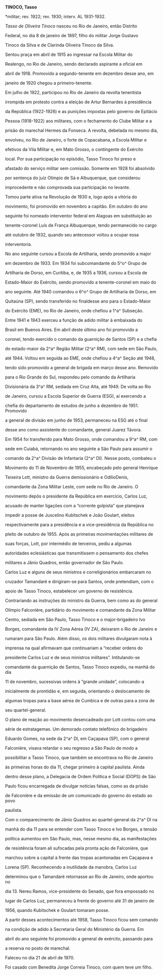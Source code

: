 **TINOCO, Tasso**



\*militar; rev. 1922; rev. 1930; interv. AL 1931-1932.



*Tasso de Oliveira Tinoco* nasceu no Rio de Janeiro, então Distrito

Federal, no dia 8 de janeiro de 1897, filho do militar Jorge Gustavo

Tinoco da Silva e de Clarinda Oliveira Tinoco da Silva.



Sentou praça em abril de 1915 ao ingressar na Escola Militar do

Realengo, no Rio de Janeiro, sendo declarado aspirante a oficial em

abril de 1918. Promovido a segundo-tenente em dezembro desse ano, em

janeiro de 1920 chegou a primeiro-tenente.



Em julho de 1922, participou no Rio de Janeiro da revolta tenentista

irrompida em protesto contra a eleição de Artur Bernardes à presidência

da República (1922-1926) e as punições impostas pelo governo de Epitácio

Pessoa (1918-1922) aos militares, com o fechamento do Clube Militar e a

prisão do marechal Hermes da Fonseca. A revolta, debelada no mesmo dia,

envolveu, no Rio de Janeiro, o forte de Copacabana, a Escola Militar e

efetivos da Vila Militar e, em Mato Grosso, o contingente do Exército

local. Por sua participação no episódio, Tasso Tinoco foi preso e

afastado do serviço militar sem comissão. Somente em 1928 foi absolvido

por sentença do juiz Olímpio de Sá e Albuquerque, que considerou

improcedente e não comprovada sua participação no levante.



Tomou parte ativa na Revolução de 1930 e, logo após a vitória do

movimento, foi promovido em novembro a capitão. Em outubro do ano

seguinte foi nomeado interventor federal em Alagoas em substituição ao

tenente-coronel Luís de França Albuquerque, tendo permanecido no cargo

até outubro de 1932, quando seu antecessor voltou a ocupar essa

interventoria.



No ano seguinte cursou a Escola de Artilharia, sendo promovido a major

em dezembro de 1933. Em 1934 foi subcomandante do 5^o^ Grupo de

Artilharia de Dorso, em Curitiba, e, de 1935 a 1936, cursou a Escola de

Estado-Maior do Exército, sendo promovido a tenente-coronel em maio do

ano seguinte. Até 1940 comandou o 6^o^ Grupo de Artilharia de Dorso, em

Quitaúna (SP), sendo transferido no finaldesse ano para o Estado-Maior

do Exército (EME), no Rio de Janeiro, onde chefiou a 1^a^ Subseção.



Entre 1941 e 1943 exerceu a função de adido militar à embaixada do

Brasil em Buenos Aires. Em abril deste último ano foi promovido a

coronel, tendo exercido o comando da guarnição de Santos (SP) e a chefia

do estado-maior da 2^a^ Região Militar (2^a^ RM), com sede em São Paulo,

até 1944. Voltou em seguida ao EME, onde chefiou a 4^a^ Seção até 1948,

tendo sido promovido a general de brigada em março desse ano. Removido

para o Rio Grande do Sul, respondeu pelo comando da Artilharia

Divisionária da 3^a^ RM, sediada em Cruz Alta, até 1949. De volta ao Rio

de Janeiro, cursou a Escola Superior de Guerra (ESG), aí exercendo a

chefia do departamento de estudos de junho a dezembro de 1951. Promovido

a general de divisão em junho de 1953, permaneceu na ESG até o final

desse ano como assistente do comandante, general Juarez Távora.



Em 1954 foi transferido para Mato Grosso, onde comandou a 9^a^ RM, com

sede em Cuiabá, retornando no ano seguinte a São Paulo para assumir o

comando da 2^a^ Divisão de Infantaria (2^a^ DI). Nesse posto, combateu o

Movimento do 11 de Novembro de 1955, encabeçado pelo general Henrique

Teixeira Lott, ministro da Guerra demissionário e OdílioDenis,

comandante da Zona Militar Leste, com sede no Rio de Janeiro. O

movimento depôs o presidente da República em exercício, Carlos Luz,

acusado de manter ligações com a “corrente golpista” que planejava

impedir a posse de Juscelino Kubitschek e João Goulart, eleitos

respectivamente para a presidência e a vice-presidência da República no

pleito de outubro de 1955. Após as primeiras movimentações militares de

suas forças, Lott, por intermédio de terceiros, pediu a algumas

autoridades eclesiásticas que transmitissem o pensamento dos chefes

militares a Jânio Quadros, então governador de São Paulo.



Carlos Luz e alguns de seus ministros e correligionários embarcaram no

cruzador Tamandaré e dirigiram-se para Santos, onde pretendiam, com o

apoio de Tasso Tinoco, estabelecer um governo de resistência.

Contrariando as instruções do ministro da Guerra, bem como as do general

Olímpio Falconière, partidário do movimento e comandante da Zona Militar

Centro, sediada em São Paulo, Tasso Tinoco e o major-brigadeiro Ivo

Borges, comandante da IV Zona Aérea (IV ZA), deixaram o Rio de Janeiro e

rumaram para São Paulo. Além disso, os dois militares divulgaram nota à

imprensa na qual afirmavam que continuariam a “receber ordens do

presidente Carlos Luz e de seus ministros militares”. Intitulando-se

comandante da guarnição de Santos, Tasso Tinoco expediu, na manhã do dia

11 de novembro, sucessivas ordens à “grande unidade”, colocando-a

inicialmente de prontidão e, em seguida, orientando o deslocamento de

algumas tropas para a base aérea de Cumbica e de outras para a zona de

seu quartel-general.



O plano de reação ao movimento desencadeado por Lott contou com uma

série de estratagemas. Um demorado contato telefônico do brigadeiro

Eduardo Gomes, na sede da 2^a^ DI, em Caçapava (SP), com o general

Falconière, visava retardar o seu regresso a São Paulo de modo a

possibilitar a Tasso Tinoco, que também se encontrava no Rio de Janeiro

às primeiras horas do dia 11, chegar primeiro à capital paulista. Ainda

dentro desse plano, a Delegacia de Ordem Política e Social (DOPS) de São

Paulo ficou encarregada de divulgar notícias falsas, como as da prisão

de Falconière e da emissão de um comunicado do governo do estado ao povo

paulista.



Com o comparecimento de Jânio Quadros ao quartel-general da 2^a^ DI na

manhã do dia 11 para se entender com Tasso Tinoco e Ivo Borges, a tensão

política aumentou em São Paulo, mas, nesse mesmo dia, as manifestações

de resistência foram ali sufocadas pela pronta ação de Falconière, que

marchou sobre a capital à frente das tropas acantonadas em Caçapava e

Lorena (SP). Reconhecendo a inutilidade da manobra, Carlos Luz

determinou que o Tamandaré retornasse ao Rio de Janeiro, onde aportou no

dia 13. Nereu Ramos, vice-presidente do Senado, que fora empossado no

lugar de Carlos Luz, permaneceu à frente do governo até 31 de janeiro de

1956, quando Kubitschek e Goulart tomaram posse.



A partir desses acontecimentos até 1958, Tasso Tinoco ficou sem comando

na condição de adido à Secretaria Geral do Ministério da Guerra. Em

abril do ano seguinte foi promovido a general de exército, passando para

a reserva no posto de marechal.



Faleceu no dia 21 de abril de 1970.



Foi casado com Benedita Jorge Correia Tinoco, com quem teve um filho.




